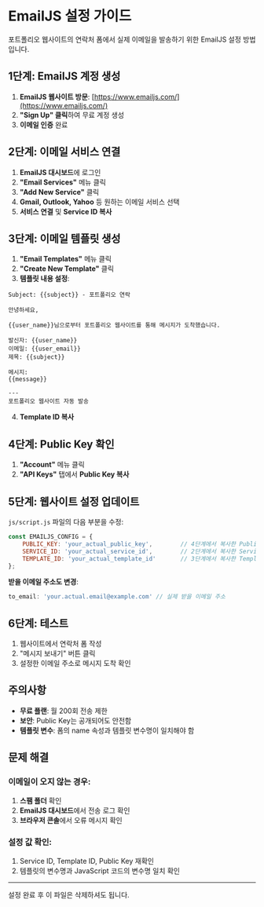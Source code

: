 # EmailJS 설정 가이드

포트폴리오 웹사이트의 연락처 폼에서 실제 이메일을 발송하기 위한 EmailJS 설정 방법입니다.

## 1단계: EmailJS 계정 생성

1. **EmailJS 웹사이트 방문**: [https://www.emailjs.com/](https://www.emailjs.com/)
2. **"Sign Up" 클릭**하여 무료 계정 생성
3. **이메일 인증** 완료

## 2단계: 이메일 서비스 연결

1. **EmailJS 대시보드**에 로그인
2. **"Email Services"** 메뉴 클릭
3. **"Add New Service"** 클릭
4. **Gmail, Outlook, Yahoo** 등 원하는 이메일 서비스 선택
5. **서비스 연결** 및 **Service ID 복사**

## 3단계: 이메일 템플릿 생성

1. **"Email Templates"** 메뉴 클릭
2. **"Create New Template"** 클릭
3. **템플릿 내용 설정**:

```
Subject: {{subject}} - 포트폴리오 연락

안녕하세요,

{{user_name}}님으로부터 포트폴리오 웹사이트를 통해 메시지가 도착했습니다.

발신자: {{user_name}}
이메일: {{user_email}}
제목: {{subject}}

메시지:
{{message}}

---
포트폴리오 웹사이트 자동 발송
```

4. **Template ID 복사**

## 4단계: Public Key 확인

1. **"Account"** 메뉴 클릭
2. **"API Keys"** 탭에서 **Public Key 복사**

## 5단계: 웹사이트 설정 업데이트

`js/script.js` 파일의 다음 부분을 수정:

```javascript
const EMAILJS_CONFIG = {
    PUBLIC_KEY: 'your_actual_public_key',        // 4단계에서 복사한 Public Key
    SERVICE_ID: 'your_actual_service_id',        // 2단계에서 복사한 Service ID  
    TEMPLATE_ID: 'your_actual_template_id'       // 3단계에서 복사한 Template ID
};
```

**받을 이메일 주소도 변경**:
```javascript
to_email: 'your.actual.email@example.com' // 실제 받을 이메일 주소
```

## 6단계: 테스트

1. 웹사이트에서 연락처 폼 작성
2. "메시지 보내기" 버튼 클릭
3. 설정한 이메일 주소로 메시지 도착 확인

## 주의사항

- **무료 플랜**: 월 200회 전송 제한
- **보안**: Public Key는 공개되어도 안전함
- **템플릿 변수**: 폼의 name 속성과 템플릿 변수명이 일치해야 함

## 문제 해결

### 이메일이 오지 않는 경우:
1. **스팸 폴더** 확인
2. **EmailJS 대시보드**에서 전송 로그 확인
3. **브라우저 콘솔**에서 오류 메시지 확인

### 설정 값 확인:
1. Service ID, Template ID, Public Key 재확인
2. 템플릿의 변수명과 JavaScript 코드의 변수명 일치 확인

---

설정 완료 후 이 파일은 삭제하셔도 됩니다.
